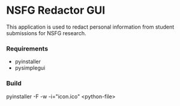 # NSFG Redactor GUI
This application is used to redact personal information from student submissions for NSFG research.

### Requirements
- pyinstaller
- pysimplegui

### Build
pyinstaller -F -w -i="icon.ico" \<python-file\>

